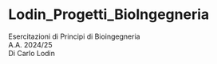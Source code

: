 # Lodin_Progetti_BioIngegneria
Esercitazioni di Principi di Bioingegneria  
A.A. 2024/25  
Di Carlo Lodin

